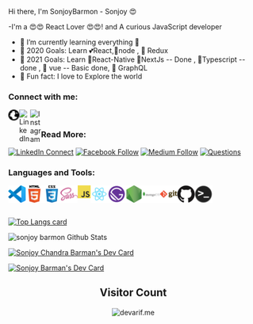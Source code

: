 Hi there, I'm SonjoyBarmon - Sonjoy 😍


-I'm a 😍😍 React Lover 😍😍! and A curious JavaScript developer 
- 💓 I’m currently learning everything 🤣
- 💓 2020 Goals: Learn 💕React,💞node , 💞 Redux 
- 💓 2021 Goals: Learn 💞React-Native 💞NextJs -- Done , 💞Typescript -- done , 💞 vue -- Basic done, 💞 GraphQL
- 💓 Fun fact: I love to Explore the world 

### Connect with me:
[<img align="left" alt="" width="22px" src="https://raw.githubusercontent.com/iconic/open-iconic/master/svg/globe.svg" />][website]
[<img align="left" alt="" width="22px" src="https://cdn.jsdelivr.net/npm/simple-icons@v3/icons/gmail.svg" />][gmail]
[<img align="left" alt="" width="22px" src="https://cdn.jsdelivr.net/npm/simple-icons@v3/icons/facebook.svg" />][facebook]
[<img align="left" alt="LinkedIn" width="22px" src="https://cdn.jsdelivr.net/npm/simple-icons@v3/icons/linkedin.svg" />][linkedin]
[<img align="left" alt="Instagram" width="22px" src="https://cdn.jsdelivr.net/npm/simple-icons@v3/icons/instagram.svg" />][instagram]

<br />


### Read More:

[![LinkedIn Connect](https://img.shields.io/badge/%20-Connect-black?color=14171A&labelColor=212121&logo=linkedin&logoColor=ffffff)](https://https://www.linkedin.com/in/sonjoybarmon/) 
[![Facebook Follow](https://img.shields.io/badge/%20-Follow-black?color=14171A&labelColor=1976d2&logo=facebook&logoColor=ffffff)](https://www.youtube.com/sonjoybarmon19) 
[![Medium Follow](https://img.shields.io/badge/%20-Follow-black?color=14171A&labelColor=1976d2&logo=medium&logoColor=ffffff)](https://medium.com/@sonjoybarmon) 
[![Questions](https://img.shields.io/badge/%20-Questions-black?color=14171A&labelColor=fff&logo=stackoverflow&logoColor=0c0d0e26)](https://stackoverflow.com/users/13958409/sonjoy-barmon)

### Languages and Tools:

[<img align="left" alt="Visual Studio Code" width="35px" src="https://raw.githubusercontent.com/github/explore/80688e429a7d4ef2fca1e82350fe8e3517d3494d/topics/visual-studio-code/visual-studio-code.png" />][github]
[<img align="left" alt="HTML5" width="35px" src="https://raw.githubusercontent.com/github/explore/80688e429a7d4ef2fca1e82350fe8e3517d3494d/topics/html/html.png" />][github]
[<img align="left" alt="CSS3" width="35px" src="https://raw.githubusercontent.com/github/explore/80688e429a7d4ef2fca1e82350fe8e3517d3494d/topics/css/css.png" />][github]
[<img align="left" alt="Sass" width="35px" src="https://raw.githubusercontent.com/github/explore/80688e429a7d4ef2fca1e82350fe8e3517d3494d/topics/sass/sass.png" />][github]
[<img align="left" alt="JavaScript" width="26px" src="https://raw.githubusercontent.com/github/explore/80688e429a7d4ef2fca1e82350fe8e3517d3494d/topics/javascript/javascript.png" />][github]
[<img align="left" alt="React" width="35px" src="https://raw.githubusercontent.com/github/explore/80688e429a7d4ef2fca1e82350fe8e3517d3494d/topics/react/react.png" />][github]
[<img align="left" alt="Gatsby" width="35px" src="https://raw.githubusercontent.com/github/explore/e94815998e4e0713912fed477a1f346ec04c3da2/topics/gatsby/gatsby.png" />][github]
[<img align="left" alt="Node.js" width="35px" src="https://raw.githubusercontent.com/github/explore/80688e429a7d4ef2fca1e82350fe8e3517d3494d/topics/nodejs/nodejs.png" />][github]
[<img align="left" alt="MongoDB" width="35px" src="https://raw.githubusercontent.com/github/explore/80688e429a7d4ef2fca1e82350fe8e3517d3494d/topics/mongodb/mongodb.png" />][github]
[<img align="left" alt="Git" width="35px" src="https://raw.githubusercontent.com/github/explore/80688e429a7d4ef2fca1e82350fe8e3517d3494d/topics/git/git.png" />][github]
[<img align="left" alt="GitHub" width="35px" src="https://raw.githubusercontent.com/github/explore/78df643247d429f6cc873026c0622819ad797942/topics/github/github.png" />][github]
[<img align="left" alt="Terminal" width="35px" src="https://raw.githubusercontent.com/github/explore/80688e429a7d4ef2fca1e82350fe8e3517d3494d/topics/terminal/terminal.png" />][github]
<br />
<br /><br />

[![Top Langs card](https://github-readme-stats.vercel.app/api/top-langs/?username=sonjoybarmon&card_width=550)](https://github.com/sonjoybarmon/sonjoybarmon)

<img width="550" alt="sonjoy barmon Github Stats"  src="https://github-readme-stats.vercel.app/api?username=sonjoybarmon&show_icons=true"/>


<a href="https://app.daily.dev/sonjoybarmonn"><img src="https://api.daily.dev/devcards/d5558c1e3d364af181779dc1310fa0a4.png?r=kdm" width="400" alt="Sonjoy Chandra Barman's Dev Card"/></a>

<a href="https://app.daily.dev/sonjoy"><img src="https://api.daily.dev/devcards/6f9da114cdaa4e24a040fee0484534ba.png?r=ype" width="400" alt="Sonjoy Barman's Dev Card"/></a>


<h2 align="center">Visitor Count</h2>
<p align="center">
  <img align="center" alt="devarif.me" width="40%" src="https://profile-counter.glitch.me/sonjoybarmon/count.svg" />
</p>




[website]: https://pro-sonjoy.web.app
[github]: https://https://github.com/sonjoybarmon
[twitter]:https://twitter.com/sonjoybarman19
[instagram]: https://instagram.com/sonjoybarman19
[linkedin]: https://www.linkedin.com/in/sonjoybarmon/
[facebook]: https://www.youtube.com/sonjoybarmon19
[gmail]:https://mail.google.com/mail/u/0/?tab=rm&ogbl#inbox
